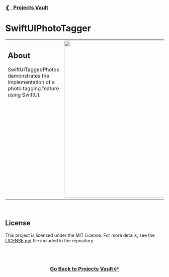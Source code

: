 <h3><a href="https://github.com/ricardonovelot/ricardonovelot/blob/main/Old-Projects.md">❮‎‎‎ &nbsp; Projects Vault</a></h3>

<h1>SwiftUIPhotoTagger</h1>

<table>
<tr>
<td valign="top">

<h2>About</h2>
<p>SwiftUITaggedPhotos demonstrates the implementation of a photo tagging feature using SwiftUI.</p>

</td>
<td valign="top">
<img src="https://github.com/user-attachments/assets/5478e4ab-69e7-4a81-b837-9279e78cf899" width="500">
</td>
</tr>
</table>
<br>


<h2>License</h2>
<p>This project is licensed under the MIT License. For more details, see the <a href="LICENSE">LICENSE.md</a> file included in the repository.</p>
<br>


<br>
<h3 align="center"><a href="https://github.com/ricardonovelot/ricardonovelot/blob/main/Old-Projects.md">Go Back to Projects Vault↩</a></h3>
<br>

